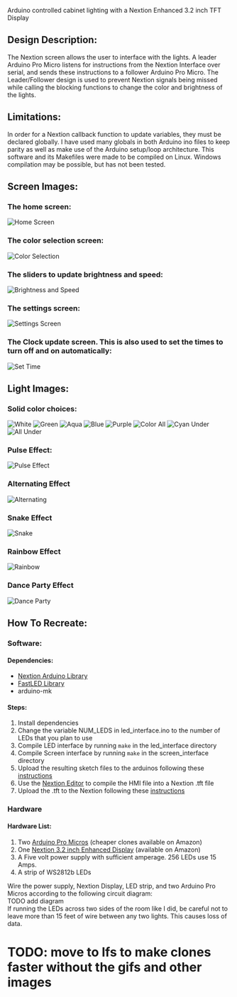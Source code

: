 Arduino controlled cabinet lighting with a Nextion Enhanced 3.2 inch TFT Display

## Design Description:

The Nextion screen allows the user to interface with the lights. A leader Arduino Pro Micro listens for instructions from the Nextion Interface over serial, and sends these instructions to a follower Arduino Pro Micro. The Leader/Follower design is used to prevent Nextion signals being missed while calling the blocking functions to change the color and brightness of the lights.

## Limitations:
In order for a Nextion callback function to update variables, they must be declared globally. I have used many globals in both Arduino ino files to keep parity as well as make use of the Arduino setup/loop architecture. This software and its Makefiles were made to be compiled on Linux. Windows compilation may be possible, but has not been tested.

## Screen Images:  
### The home screen:
![](images/home_screen.jpg "Home Screen")  
### The color selection screen:
![](images/color_screen.jpg "Color Selection")  
### The sliders to update brightness and speed:
![](images/bright_speed.jpg "Brightness and Speed")  
### The settings screen:
![](images/settings.jpg "Settings Screen")  
### The Clock update screen. This is also used to set the times to turn off and on automatically:
![](images/set_time.jpg "Set Time")  

## Light Images:
### Solid color choices:
![](images/white.jpg "White")
![](images/green.jpg "Green")
![](images/aqua.jpg "Aqua")
![](images/blue.jpg "Blue")
![](images/purple.jpg "Purple")
![](images/color_all.jpg "Color All")
![](images/cyan_under.jpg "Cyan Under")
![](images/under_view.jpg "All Under")
### Pulse Effect:
![](images/pulse.gif "Pulse Effect")
### Alternating Effect
![](images/alternating.gif "Alternating")
### Snake Effect
![](images/snake.gif "Snake")
### Rainbow Effect
![](images/rainbow.gif "Rainbow")
### Dance Party Effect
![](images/dance_party.gif "Dance Party")

## How To Recreate:
### Software:
#### Dependencies:
* [Nextion Arduino Library](https://nextion.tech/resources/download/libraries/)
* [FastLED Library](https://github.com/FastLED/FastLED/releases)
* arduino-mk

#### Steps:
1. Install dependencies
2. Change the variable NUM_LEDS in led_interface.ino to the number of LEDs that you plan to use
3. Compile LED interface by running `make` in the led_interface directory
4. Compile Screen interface by running `make` in the screen_interface directory
5. Upload the resulting sketch files to the arduinos following these [instructions](https://www.dummies.com/computers/arduino/how-to-upload-a-sketch-to-an-arduino/)
6. Use the [Nextion Editor](https://nextion.tech/nextion-editor/) to compile the HMI file into a Nextion .tft file
7. Upload the .tft to the Nextion following these [instructions](https://nextion.tech/faq-items/using-nextion-microsd/)

### Hardware
#### Hardware List:
1. Two [Arduino Pro Micros](https://www.sparkfun.com/products/12640) (cheaper clones available on Amazon)
2. One [Nextion 3.2 inch Enhanced Display](https://nextion.tech/datasheets/nx4024k032/) (available on Amazon)
3. A Five volt power supply with sufficient amperage. 256 LEDs use 15 Amps.
4. A strip of WS2812b LEDs

Wire the power supply, Nextion Display, LED strip, and two Arduino Pro Micros according to the following circuit diagram:  
TODO add diagram  
If running the LEDs across two sides of the room like I did, be careful not to leave more than 15 feet of wire between any two lights. This causes loss of data.  

# TODO: move to lfs to make clones faster without the gifs and other images
